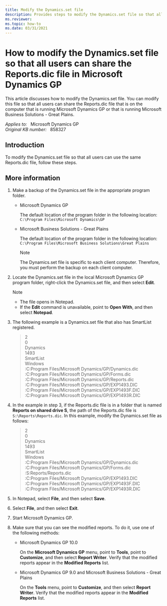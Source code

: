 ```yaml
---
title: Modify the Dynamics.set file
description: Provides steps to modify the Dynamics.set file so that all users can use the same Reports.dic file that is shared on a computer that is running Microsoft Dynamics GP.
ms.reviewer:
ms.topic: how-to
ms.date: 03/31/2021
---
```

# How to modify the Dynamics.set file so that all users can share the Reports.dic file in Microsoft Dynamics GP

This article discusses how to modify the Dynamics.set file. You can modify this file so that all users can share the Reports.dic file that is on the computer that is running Microsoft Dynamics GP or that is running Microsoft Business Solutions - Great Plains.

_Applies to:_ &nbsp; Microsoft Dynamics GP  
_Original KB number:_ &nbsp; 858327

## Introduction

To modify the Dynamics.set file so that all users can use the same Reports.dic file, follow these steps.

## More information

1. Make a backup of the Dynamics.set file in the appropriate program folder.
   - Microsoft Dynamics GP

        The default location of the program folder in the following location:  
        `C:\Program Files\Microsoft Dynamics\GP`

   - Microsoft Business Solutions - Great Plains

        The default location of the program folder in the following location:  
        `C:\Program Files\Microsoft Business Solutions\Great Plains`
        > [!NOTE]
        > The Dynamics.set file is specific to each client computer. Therefore, you must perform the backup on each client computer.
2. Locate the Dynamics.set file in the local Microsoft Dynamics GP program folder, right-click the Dynamics.set file, and then select **Edit**.

    > [!NOTE]
    >
    > - The file opens in Notepad.
    > - If the **Edit** command is unavailable, point to **Open With**, and then select **Notepad**.

3. The following example is a Dynamics.set file that also has SmartList registered.

    > 2  
    0  
    Dynamics  
    1493  
    SmartList  
    Windows  
    :C:Program Files/Microsoft Dynamics/GP/Dynamics.dic  
    :C:Program Files/Microsoft Dynamics/GP/Forms.dic  
    :C:Program Files/Microsoft Dynamics/GP/Reports.dic  
    :C:Program Files/Microsoft Dynamics/GP/EXP1493.DIC  
    :C:Program Files/Microsoft Dynamics/GP/EXP1493F.DIC  
    :C:Program Files/Microsoft Dynamics/GP/EXP1493R.DIC

4. In the example in step 3, if the Reports.dic file is in a folder that is named **Reports on shared drive S**, the path of the Reports.dic file is `S:\Reports\Reports.dic`. In this example, modify the Dynamics.set file as follows:

    > 2  
    0  
    Dynamics  
    1493  
    SmartList  
    Windows  
    :C:Program Files/Microsoft Dynamics/GP/Dynamics.dic  
    :C:Program Files/Microsoft Dynamics/GP/Forms.dic  
    :S:Reports/Reports.dic  
    :C:Program Files/Microsoft Dynamics/GP/EXP1493.DIC  
    :C:Program Files/Microsoft Dynamics/GP/EXP1493F.DIC  
    :C:Program Files/Microsoft Dynamics/GP/EXP1493R.DIC

5. In Notepad, select **File**, and then select **Save**.
6. Select **File**, and then select **Exit**.
7. Start Microsoft Dynamics GP.
8. Make sure that you can see the modified reports. To do it, use one of the following methods:
   - Microsoft Dynamics GP 10.0

        On the **Microsoft Dynamics GP** menu, point to **Tools**, point to **Customize**, and then select **Report Writer**. Verify that the modified reports appear in the **Modified Reports** list.
   - Microsoft Dynamics GP 9.0 and Microsoft Business Solutions - Great Plains

        On the **Tools** menu, point to **Customize**, and then select **Report Writer**. Verify that the modified reports appear in the **Modified Reports** list.
